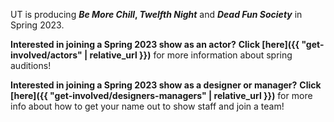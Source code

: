 UT is producing ***Be More Chill*, *Twelfth Night*** and ***Dead Fun Society*** in Spring 2023.

**Interested in joining a Spring 2023 show as an actor?** **Click [here]({{ "get-involved/actors" | relative_url }})** for more information about spring auditions!

**Interested in joining a Spring 2023 show as a designer or manager?** **Click [here]({{ "get-involved/designers-managers" | relative_url }})** for more info about how to get your name out to show staff and join a team!